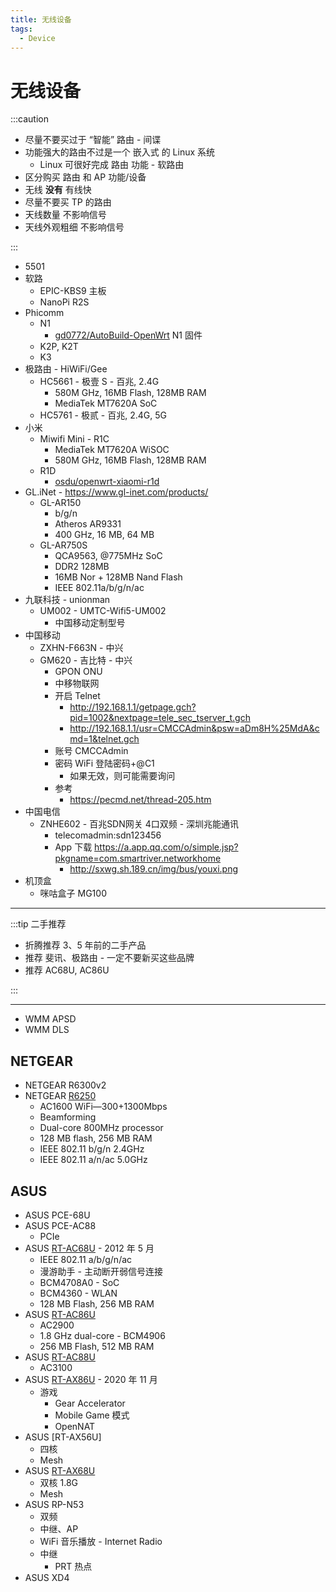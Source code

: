 ```yaml
---
title: 无线设备
tags:
  - Device
---
```


# 无线设备

:::caution

- 尽量不要买过于 “智能” 路由 - 间谍
- 功能强大的路由不过是一个 嵌入式 的 Linux 系统
  - Linux 可很好完成 路由 功能 - 软路由
- 区分购买 路由 和 AP 功能/设备
- 无线 **没有** 有线快
- 尽量不要买 TP 的路由
- 天线数量 不影响信号
- 天线外观粗细 不影响信号

:::

- 5501
- 软路
  - EPIC-KBS9 主板
  - NanoPi R2S
- Phicomm
  - N1
    - [gd0772/AutoBuild-OpenWrt](https://github.com/gd0772/AutoBuild-OpenWrt)
      N1 固件
  - K2P, K2T
  - K3
- 极路由 - HiWiFi/Gee
  - HC5661 - 极壹 S - 百兆, 2.4G
    - 580M GHz, 16MB Flash, 128MB RAM
    - MediaTek MT7620A SoC
  - HC5761 - 极贰 - 百兆, 2.4G, 5G
- 小米
  - Miwifi Mini - R1C
    - MediaTek MT7620A WiSOC
    - 580M GHz, 16MB Flash, 128MB RAM
  - R1D
    - [osdu/openwrt-xiaomi-r1d](https://github.com/osdu/openwrt-xiaomi-r1d)
- GL.iNet - https://www.gl-inet.com/products/
  - GL-AR150
    - b/g/n
    - Atheros AR9331
    - 400 GHz, 16 MB, 64 MB
  - GL-AR750S
    - QCA9563, @775MHz SoC
    - DDR2 128MB
    - 16MB Nor + 128MB Nand Flash
    - IEEE 802.11a/b/g/n/ac
- 九联科技 - unionman
  - UM002 - UMTC-Wifi5-UM002
    - 中国移动定制型号
- 中国移动
  - ZXHN-F663N - 中兴
  - GM620 - 吉比特 - 中兴
    - GPON ONU
    - 中移物联网
    - 开启 Telnet
      - http://192.168.1.1/getpage.gch?pid=1002&nextpage=tele_sec_tserver_t.gch
      - http://192.168.1.1/usr=CMCCAdmin&psw=aDm8H%25MdA&cmd=1&telnet.gch
    - 账号 CMCCAdmin
    - 密码 WiFi 登陆密码+@C1
      - 如果无效，则可能需要询问
    - 参考
      - https://pecmd.net/thread-205.htm
- 中国电信
  - ZNHE602 - 百兆SDN网关 4口双频 - 深圳兆能通讯
    - telecomadmin:sdn123456
    - App 下载 https://a.app.qq.com/o/simple.jsp?pkgname=com.smartriver.networkhome
      - http://sxwg.sh.189.cn/img/bus/youxi.png
- 机顶盒
  - 咪咕盒子 MG100

---

:::tip 二手推荐

- 折腾推荐 3、5 年前的二手产品
- 推荐 斐讯、极路由 - 一定不要新买这些品牌
- 推荐 AC68U, AC86U

:::

---

- WMM APSD
- WMM DLS

## NETGEAR

- NETGEAR R6300v2
- NETGEAR [R6250]
  - AC1600 WiFi—300+1300Mbps
  - Beamforming
  - Dual-core 800MHz processor
  - 128 MB flash, 256 MB RAM
  - IEEE 802.11 b/g/n 2.4GHz
  - IEEE 802.11 a/n/ac 5.0GHz

[r6250]: https://www.netgear.com/support/product/r6250.aspx

## ASUS

- ASUS PCE-68U
- ASUS PCE-AC88
  - PCIe
- ASUS [RT-AC68U] - 2012 年 5 月
  - IEEE 802.11 a/b/g/n/ac
  - 漫游助手 - 主动断开弱信号连接
  - BCM4708A0 - SoC
  - BCM4360 - WLAN
  - 128 MB Flash, 256 MB RAM
- ASUS [RT-AC86U]
  - AC2900
  - 1.8 GHz dual-core - BCM4906
  - 256 MB Flash, 512 MB RAM
- ASUS [RT-AC88U]
  - AC3100
- ASUS [RT-AX86U] - 2020 年 11 月
  - 游戏
    - Gear Accelerator
    - Mobile Game 模式
    - OpenNAT
- ASUS [RT-AX56U]
  - 四核
  - Mesh
- ASUS [RT-AX68U]
  - 双核 1.8G
  - Mesh
- ASUS RP-N53
  - 双频
  - 中继、AP
  - WiFi 音乐播放 - Internet Radio
  - 中继
    - PRT 热点
- ASUS XD4

[rt-ac68u]: https://www.asus.com/hk/Networking-IoT-Servers/WiFi-Routers/ASUS-WiFi-Routers/RTAC66U/
[rt-ac86u]: https://www.asus.com/Networking-IoT-Servers/WiFi-Routers/ASUS-WiFi-Routers/RT-AC86U/
[rt-ac88u]: https://www.asus.com/hk/Networking-IoT-Servers/WiFi-Routers/ASUS-WiFi-Routers/RTAC88U/
[rt-ax68u]: https://www.asus.com/Networking-IoT-Servers/WiFi-Routers/ASUS-WiFi-Routers/RT-AX68U/
[rt-ax86u]: https://www.asus.com/hk/Networking-IoT-Servers/WiFi-Routers/ASUS-Gaming-Routers/RT-AX86U/
[rt-ax88u]: https://www.asus.com/hk/Networking-IoT-Servers/WiFi-Routers/ASUS-Gaming-Routers/RT-AX88U/
